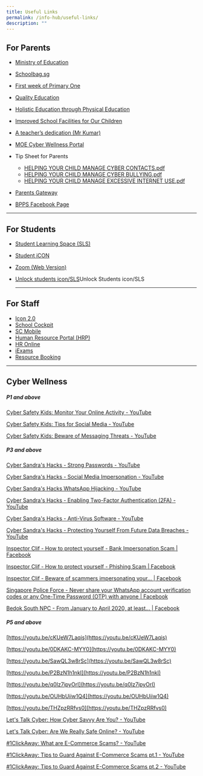 ```yaml
---
title: Useful Links
permalink: /info-hub/useful-links/
description: ""
---
```

For Parents
-----------

*   [Ministry of Education](https://www.moe.gov.sg/)
*   [Schoolbag.sg](https://www.schoolbag.sg/)
*   [First week of Primary One](https://www.youtube.com/watch?v=ag0QWf_qf3c&list=TLH27ItYVfZS8TVUZCDJYDQNnYzMl6YS0c)
*   [Quality Education](https://www.youtube.com/watch?v=9RpSX50jOEU)
*   [Holistic Education through Physical Education](https://www.youtube.com/watch?v=ndtAsIC1I6U)
*   [Improved School Facilities for Our Children](https://www.youtube.com/watch?v=EuZRWps1AvU)
*   [A teacher’s dedication (Mr Kumar)](https://www.youtube.com/watch?v=uRpFltRldUA)
*   [MOE Cyber Wellness Portal](https://www.moe.gov.sg/programmes/cyber-wellness)

*   Tip Sheet for Parents  
    

	*   [HELPING YOUR CHILD MANAGE CYBER CONTACTS.pdf](/files/HELPING%20YOUR%20CHILD%20MANAGE%20CYBER%20CONTACTS.pdf)
	*   [HELPING YOUR CHILD MANAGE CYBER BULLYING.pdf](/files/HELPING%20YOUR%20CHILD%20MANAGE%20CYBER%20BULLYING.pdf)
	*   [HELPING YOUR CHILD MANAGE EXCESSIVE INTERNET USE.pdf](/files/HELPING%20YOUR%20CHILD%20MANAGE%20EXCESSIVE%20INTERNETUSE.pdf)

*   [Parents Gateway](https://pg.moe.edu.sg/faq)
*   [BPPS Facebook Page](https://www.facebook.com/people/Bukit-Panjang-Primary-School/100063784636440/)

  --------------------------------------------------

For Students
------------

*   [Student Learning Space (SLS)](https://vle.learning.moe.edu.sg/login)
*   [Student iCON](https://workspace.google.com/dashboard)
*   [Zoom (Web Version)](https://zoom.us/)
* [Unlock students icon/SLS](https://form.gov.sg/64cb63b7ffd90d0012e92915)Unlock Students icon/SLS

  --------------------------------------
	

For Staff
---------

*   [Icon 2.0](https://icon.moe.edu.sg/)
*   [School Cockpit](https://schoolcockpit.moe.gov.sg/)
*   [SC Mobile](https://scmobile.moe.edu.sg/login)
*   [Human Resource Portal (HRP)](https://www.hrp.gov.sg/)
*   [HR Online](http://intranet.moe.gov.sg/hronline/Pages/Home.aspx)
*   [iExams](https://iexams.seab.gov.sg/)
*   [Resource Booking](https://rbs.avero-tech.com/)

------------------------------------------------------  

Cyber Wellness
--------------

##### **P1 and above**

[Cyber Safety Kids: Monitor Your Online Activity - YouTube](https://www.youtube.com/watch?v=38a88qFJLpE)

[Cyber Safety Kids: Tips for Social Media - YouTube](https://www.youtube.com/watch?v=BTgvvsgp3Uo)

[Cyber Safety Kids: Beware of Messaging Threats - YouTube](https://www.youtube.com/watch?v=AFhQJGzTViM)

  

##### **P3 and above**

[Cyber Sandra's Hacks - Strong Passwords - YouTube](https://www.youtube.com/watch?v=7ya1t51lIcQ)

[Cyber Sandra's Hacks - Social Media Impersonation - YouTube](https://www.youtube.com/watch?v=Ta6qq7wnpcA)

[Cyber Sandra's Hacks WhatsApp Hijacking - YouTube](https://www.youtube.com/watch?v=IUJi6sKA3aM)

[Cyber Sandra's Hacks - Enabling Two-Factor Authentication (2FA) - YouTube](https://www.youtube.com/watch?v=Rz-l8MsTFxo)

[Cyber Sandra's Hacks - Anti-Virus Software - YouTube](https://www.youtube.com/watch?v=7KM-cvKHKWE)

[Cyber Sandra's Hacks - Protecting Yourself From Future Data Breaches - YouTube](https://www.youtube.com/watch?v=ayCrEM9iJBc)

  

[Inspector Clif - How to protect yourself - Bank Impersonation Scam | Facebook](https://www.facebook.com/InspectorClif/videos/822155718323225/?extid=CL-UNK-UNK-UNK-IOS_GK0T-GK1C&ref=sharing)

[Inspector Clif - How to protect yourself - Phishing Scam | Facebook](https://www.facebook.com/InspectorClif/videos/3115769405133288/?extid=CL-UNK-UNK-UNK-IOS_GK0T-GK1C&ref=sharing)

[Inspector Clif - Beware of scammers impersonating your... | Facebook](https://www.facebook.com/InspectorClif/videos/831327664023504/?extid=CL-UNK-UNK-UNK-IOS_GK0T-GK1C&ref=sharing)

[Singapore Police Force - Never share your WhatsApp account verification codes or any One-Time Password (OTP) with anyone | Facebook](https://www.facebook.com/singaporepoliceforce/videos/708286759906333/?extid=CL-UNK-UNK-UNK-IOS_GK0T-GK1C)

[Bedok South NPC - From January to April 2020, at least... | Facebook](https://www.facebook.com/BedokSouthNPC/videos/206356900701550/?extid=CL-UNK-UNK-UNK-IOS_GK0T-GK1C)

  

##### **P5 and above**

[https://youtu.be/cKUeW7Laqis](https://youtu.be/cKUeW7Laqis)

[https://youtu.be/0DKAKC-MYY0](https://youtu.be/0DKAKC-MYY0)

[https://youtu.be/SawQL3w8rSc](https://youtu.be/SawQL3w8rSc)

[https://youtu.be/P2BzN1h1nkI](https://youtu.be/P2BzN1h1nkI)

[https://youtu.be/q0Iz7ipyOrI](https://youtu.be/q0Iz7ipyOrI)

[https://youtu.be/OUHbUiiw1Q4](https://youtu.be/OUHbUiiw1Q4)

[https://youtu.be/THZpzRRfvs0](https://youtu.be/THZpzRRfvs0)

  

[Let's Talk Cyber: How Cyber Savvy Are You? - YouTube](https://www.youtube.com/watch?v=jBbESe2-QpQ)

[Let's Talk Cyber: Are We Really Safe Online? - YouTube](https://www.youtube.com/watch?v=8d8HG1X8m60)

  

[#1ClickAway: What are E-Commerce Scams? - YouTube](https://www.youtube.com/watch?v=uC1B_IjMSfc)

[#1ClickAway: Tips to Guard Against E-Commerce Scams pt.1 - YouTube](https://www.youtube.com/watch?v=_n0rdY44yTI)

[#1ClickAway: Tips to Guard Against E-Commerce Scams pt.2 - YouTube](https://www.youtube.com/watch?v=ijO0YvQkE5k)